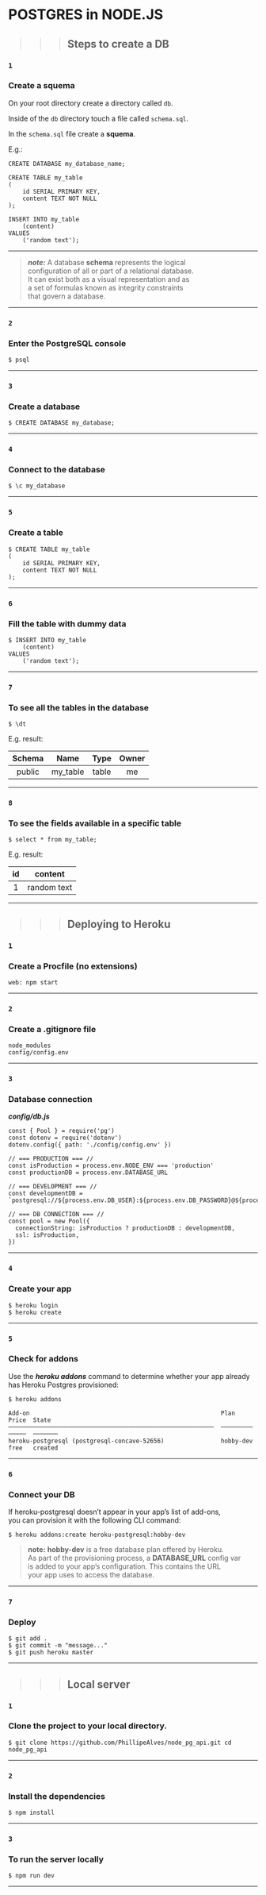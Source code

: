 # POSTGRES in NODE.JS

>>>## Steps to create a DB


### `1`

### Create a squema

On your root directory create a directory called `db`. 

Inside of the `db` directory touch a file called `schema.sql`.

In the `schema.sql` file create a **squema**.

E.g.:

```
CREATE DATABASE my_database_name;

CREATE TABLE my_table
(
    id SERIAL PRIMARY KEY,
    content TEXT NOT NULL
);

INSERT INTO my_table
    (content)
VALUES
    ('random text');

```
---
> **_note:_** A database **schema** represents the logical <br/>
 configuration of all or part of a relational database.<br/>
It can exist both as a visual representation and as  <br/> 
a set of formulas known as integrity constraints <br/> 
that govern a database. 

---

### `2`

### Enter the PostgreSQL console

```
$ psql
```
---

### `3`

### Create a database

```
$ CREATE DATABASE my_database;
```
---

### `4`

### Connect to the database

```
$ \c my_database
```

---

### `5`

### Create a table

```
$ CREATE TABLE my_table
(
    id SERIAL PRIMARY KEY,
    content TEXT NOT NULL
);
```

---

### `6`

### Fill the table with dummy data

```
$ INSERT INTO my_table
    (content)
VALUES
    ('random text');
```

---

### `7`

### To see all the tables in the database


```
$ \dt
```

E.g. result:
          
| Schema |   Name   | Type  |  Owner  |
| :----: | :------: | :---: | :-----: |
| public | my_table | table |   me    |

--- 

### `8`

### To see the fields available in a specific table

```
$ select * from my_table;
```

E.g. result:

|  id |   content    |
| :-: | :----------: | 
|  1  |  random text |

---

>>>## Deploying to Heroku

### `1`

### Create a Procfile (no extensions)

```
web: npm start
```
---

### `2`

### Create a .gitignore file

```
node_modules
config/config.env
```
---

### `3`

### Database connection

***config/db.js***

```
const { Pool } = require('pg')
const dotenv = require('dotenv')
dotenv.config({ path: './config/config.env' })

// === PRODUCTION === //
const isProduction = process.env.NODE_ENV === 'production'
const productionDB = process.env.DATABASE_URL

// === DEVELOPMENT === //
const developmentDB = `postgresql://${process.env.DB_USER}:${process.env.DB_PASSWORD}@${process.env.DB_HOST}:${process.env.DB_PORT}/${process.env.DB_DATABASE}`

// === DB CONNECTION === //
const pool = new Pool({
  connectionString: isProduction ? productionDB : developmentDB,
  ssl: isProduction,
})
```
---

### `4`

### Create your app

```
$ heroku login
$ heroku create
```
---

### `5`

### Check for addons

Use the **_heroku addons_** command to determine whether your app already </br>
has Heroku Postgres provisioned:

```
$ heroku addons

Add-on                                                      Plan       Price  State
──────────────────────────────────────────────────────────  ─────────  ─────  ───────
heroku-postgresql (postgresql-concave-52656)                hobby-dev  free   created
```
---

### `6`

### Connect your DB

If heroku-postgresql doesn’t appear in your app’s list of add-ons, </br>
you can provision it with the following CLI command:

```
$ heroku addons:create heroku-postgresql:hobby-dev
```

> **note:** **hobby-dev** is a free database plan offered by Heroku. </br>
As part of the provisioning process, a **DATABASE_URL** config var </br>
is added to your app’s configuration. This contains the URL </br>
your app uses to access the database.

---

### `7`

### Deploy

```
$ git add .
$ git commit -m "message..."
$ git push heroku master
```
---


>>>## Local server




### `1`

### Clone the project to your local directory.

```
$ git clone https://github.com/PhillipeAlves/node_pg_api.git cd node_pg_api
```
---

### `2`

### Install the dependencies

```
$ npm install
```
---

### `3`

### To run the server locally

```
$ npm run dev
```
---







